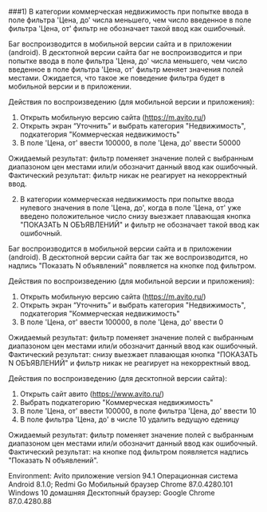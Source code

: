 ###1) В категории коммерческая недвижимость при попытке ввода в поле фильтра 'Цена, до' числа меньшего, чем число введенное в поле фильтра 'Цена, от' фильтр не обозначает такой ввод как ошибочный.

Баг воспроизводится в мобильной версии сайта и в приложении (android). В десктопной версии сайта баг не воспроизводится и при попытке ввода в поле фильтра 'Цена, до' числа меньшего, чем число введенное в поле фильтра 'Цена, от' фильтр меняет значения полей местами. Ожидается, что такое же поведение фильтра будет в мобильной версии и в приложении.

Действия по воспроизведению (для мобильной версии и приложения):

1) Открыть мобильную версию сайта (https://m.avito.ru/)
2) Открыть экран “Уточнить” и выбрать категория "Недвижимость", подкатегория "Коммерческая недвижимость"
3) В поле 'Цена, от' ввести 100000, в поле 'Цена, до' ввести 50000

Ожидаемый результат: фильтр поменяет значение полей с выбранным диапазоном цен местами или/и обозначит данный ввод как ошибочный.
Фактический результат: фильтр никак не реагирует на некорректный ввод.

2) В категории коммерческая недвижимость при попытке ввода нулевого значения в поле 'Цена, до', когда в поле 'Цена, от' уже введено положительное число снизу выезжает плавающая кнопка "ПОКАЗАТЬ N ОБЪЯВЛЕНИЙ" и фильтр не обозначает такой ввод как ошибочный.

Баг воспроизводится в мобильной версии сайта и в приложении (android). В десктопной версии сайта баг так же воспроизводится, но надпись "Показать N объявлений" появляется на кнопке под фильтром.

Действия по воспроизведению (для мобильной версии и приложения):

1) Открыть мобильную версию сайта (https://m.avito.ru/)
2) Открыть экран “Уточнить” и выбрать категория "Недвижимость", подкатегория "Коммерческая недвижимость"
3) В поле 'Цена, от' ввести 100000, в поле 'Цена, до' ввести 0

Ожидаемый результат: фильтр поменяет значение полей с выбранным диапазоном цен местами или/и обозначит данный ввод как ошибочный.
Фактический результат: снизу выезжает плавающая кнопка "ПОКАЗАТЬ N ОБЪЯВЛЕНИЙ" и фильтр никак не реагирует на некорректный ввод.

Действия по воспроизведению (для десктопной версии сайта):

1) Открыть сайт авито (https://www.avito.ru/)
2) Выбрать подкатегорию "Коммерческая недвижимость"
3) В поле 'Цена, от' ввести 100000, в поле фильтра 'Цена, до' ввести 10
4) В поле фильтра 'Цена, до' в числе 10 удалить ведущую еденицу

Ожидаемый результат: фильтр поменяет значение полей с выбранным диапазоном цен местами или/и обозначит данный ввод как ошибочный.
Фактический результат: на кнопке под фильтром появляется надпись "Показать N объявлений".


Environment:
Avito приложение version 94.1
Операционная система Android 8.1.0; 
Redmi Go
Мобильный браузер Chrome 87.0.4280.101
Windows 10 домашняя
Десктопный браузер: Google Chrome 87.0.4280.88




